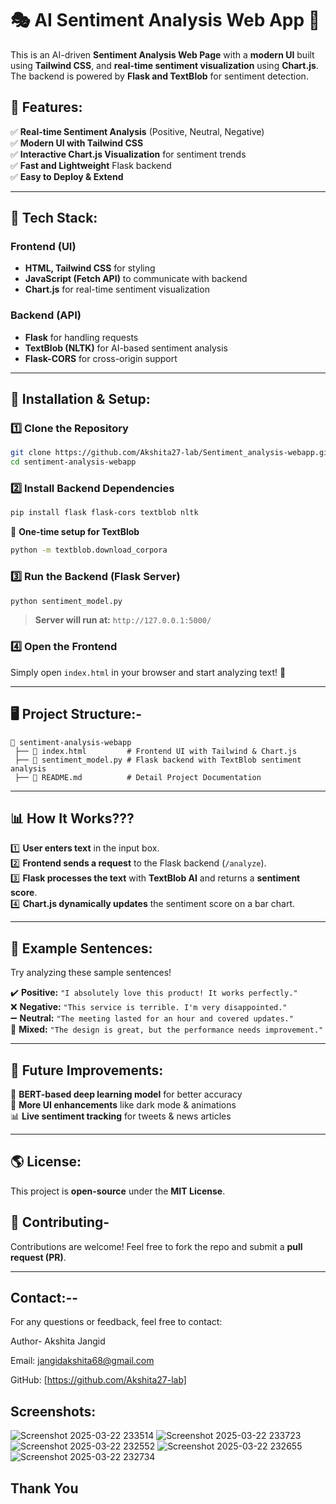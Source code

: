 # 🎭 AI Sentiment Analysis Web App 🚀 

This is an AI-driven **Sentiment Analysis Web Page** with a **modern UI** built using **Tailwind CSS**, and **real-time sentiment visualization** using **Chart.js**. The backend is powered by **Flask and TextBlob** for sentiment detection.

## 🌟 Features:
✅ **Real-time Sentiment Analysis** (Positive, Neutral, Negative)   
✅ **Modern UI with Tailwind CSS**  
✅ **Interactive Chart.js Visualization** for sentiment trends    
✅ **Fast and Lightweight** Flask backend  
✅ **Easy to Deploy & Extend**  

---

## 📌 Tech Stack:
### **Frontend (UI)**
- **HTML, Tailwind CSS** for styling  
- **JavaScript (Fetch API)** to communicate with backend  
- **Chart.js** for real-time sentiment visualization  

### **Backend (API)**
- **Flask** for handling requests  
- **TextBlob (NLTK)** for AI-based sentiment analysis  
- **Flask-CORS** for cross-origin support  

---

## 🚀 Installation & Setup: 
### **1️⃣ Clone the Repository** 
```sh
git clone https://github.com/Akshita27-lab/Sentiment_analysis-webapp.git
cd sentiment-analysis-webapp
```

### **2️⃣ Install Backend Dependencies** 
```sh
pip install flask flask-cors textblob nltk
```
📌 **One-time setup for TextBlob**  
```sh
python -m textblob.download_corpora
```

### **3️⃣ Run the Backend (Flask Server)** 
```sh
python sentiment_model.py
```
> **Server will run at:** `http://127.0.0.1:5000/`

### **4️⃣ Open the Frontend**
Simply open `index.html` in your browser and start analyzing text! 🎯  

---

## 🖥️ Project Structure:- 
``` 
📁 sentiment-analysis-webapp
 ├── 📄 index.html         # Frontend UI with Tailwind & Chart.js
 ├── 📄 sentiment_model.py # Flask backend with TextBlob sentiment analysis
 ├── 📄 README.md          # Detail Project Documentation
```

---
## 📊 How It Works???
1️⃣ **User enters text** in the input box.  
2️⃣ **Frontend sends a request** to the Flask backend (`/analyze`).  
3️⃣ **Flask processes the text** with **TextBlob AI** and returns a **sentiment score**.  
4️⃣ **Chart.js dynamically updates** the sentiment score on a bar chart.  

---

## 🌟 Example Sentences:
Try analyzing these sample sentences!  

✔️ **Positive:** `"I absolutely love this product! It works perfectly."`  
❌ **Negative:** `"This service is terrible. I'm very disappointed."`  
➖ **Neutral:** `"The meeting lasted for an hour and covered updates."`  
🔄 **Mixed:** `"The design is great, but the performance needs improvement."`  

---

## 🎉 Future Improvements:
🚀 **BERT-based deep learning model** for better accuracy  
🎨 **More UI enhancements** like dark mode & animations  
📊 **Live sentiment tracking** for tweets & news articles  

---
## 🌎 License:
This project is **open-source** under the **MIT License**.   

## 🤝 Contributing-
Contributions are welcome! Feel free to fork the repo and submit a **pull request (PR)**. 

---
## Contact:--

For any questions or feedback, feel free to contact:

Author- Akshita Jangid

Email: jangidakshita68@gmail.com

GitHub: [https://github.com/Akshita27-lab] 

## Screenshots: 
![Screenshot 2025-03-22 233514](https://github.com/user-attachments/assets/96c20d6b-e57f-468b-9dc2-38e2e7d27ac1)
![Screenshot 2025-03-22 233723](https://github.com/user-attachments/assets/dce1ffb0-eb0b-49c3-ab66-0edd8315f225)
![Screenshot 2025-03-22 232552](https://github.com/user-attachments/assets/775f5d02-d066-462a-b1c3-0279bf48bac1)
![Screenshot 2025-03-22 232655](https://github.com/user-attachments/assets/09683ef2-aab4-41a2-9564-7d719f667d29)
![Screenshot 2025-03-22 232734](https://github.com/user-attachments/assets/cf2e5b2b-7feb-4bea-84a5-4805b415a972)

## Thank You








